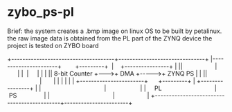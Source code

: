 # zybo_ps-pl

Brief:
the system creates a .bmp image on linux OS to be built by petalinux. the raw image data is obtained from the PL part of the ZYNQ device
the project is tested on ZYBO board

+-------------------------------------+-------------------------------+
|----------------------+        +---------+  |    +----------------+ |
||                          |       |           |  |     |                    | |
|| 8-bit Counter +--->+  DMA  +----->+  ZYNQ PS  | |
||                          |       |           |  |     |                    | |
+-----------------------+      +---------+  |     +----------------+ |
|                                                      |                              |
|     PL                                             | PS                        |
|                                                      |                             |
+--------------------------------------------+-----------------------+

